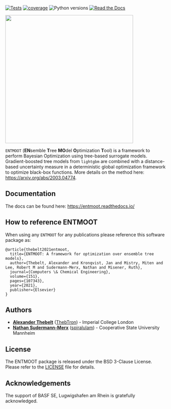 [![Tests](https://github.com/cog-imperial/entmoot/actions/workflows/python-package.yml/badge.svg?branch=entmoot-v2)](https://github.com/cog-imperial/entmoot/actions/workflows/python-package.yml)
[![coverage](https://github.com/cog-imperial/entmoot/blob/master/coverage.svg)]([https://codecov.io/gh/cog-imperial/entmoot](https://github.com/cog-imperial/entmoot/blob/fix-consistency-tests/coverage.svg))
![Python versions](https://img.shields.io/badge/python-3.7%20%7C%203.8%20%7C%203.9%20%7C%203.10%20%7C%203.11-blue)
[![Read the Docs](https://readthedocs.org/projects/entmoot/badge/?version=master)](https://entmoot.readthedocs.io/en/master)

<img src="media/entmoot_logo.png" width="400">

`ENTMOOT` (**EN**semble **T**ree **MO**del **O**ptimization **T**ool) is a framework to perform Bayesian Optimization using tree-based surrogate models. Gradient-boosted tree models from `lightgbm` are combined with a distance-based uncertainty 
measure in a deterministic global optimization framework to optimize black-box functions. More
details on the method here: https://arxiv.org/abs/2003.04774.

## Documentation

The docs can be found here: https://entmoot.readthedocs.io/

## How to reference ENTMOOT

When using any `ENTMOOT` for any publications please reference this software package as:
```
@article{thebelt2021entmoot,
  title={ENTMOOT: A framework for optimization over ensemble tree models},
  author={Thebelt, Alexander and Kronqvist, Jan and Mistry, Miten and Lee, Robert M and Sudermann-Merx, Nathan and Misener, Ruth},
  journal={Computers \& Chemical Engineering},
  volume={151},
  pages={107343},
  year={2021},
  publisher={Elsevier}
}
```


## Authors
* **[Alexander Thebelt](https://optimisation.doc.ic.ac.uk/person/alexander-thebelt/)** ([ThebTron](https://github.com/ThebTron)) - Imperial College London
* **[Nathan Sudermann-Merx](https://www.mannheim.dhbw.de/profile/sudermann-merx)** ([spiralulam](https://github.com/spiralulam)) - Cooperative State University Mannheim
## License
The ENTMOOT package is released under the BSD 3-Clause License. Please refer to the [LICENSE](https://github.com/cog-imperial/entmoot/blob/master/LICENSE) file for details.

## Acknowledgements
The support of BASF SE, Lugwigshafen am Rhein is gratefully acknowledged.
